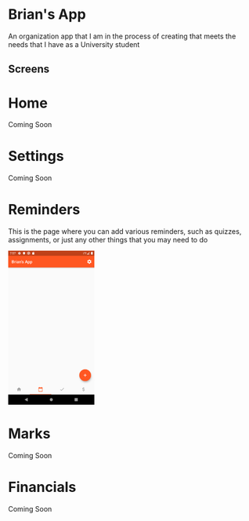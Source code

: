 # Brian's App
An organization app that I am in the process of creating that meets the needs that I have as a University student

## Screens

# Home
Coming Soon

# Settings
Coming Soon

# Reminders
This is the page where you can add various reminders, such as quizzes, assignments, or just any other things that you may need to do

<img src="/Screenshots/Blank.png" width="35%" height="35%">

# Marks
Coming Soon

# Financials
Coming Soon
